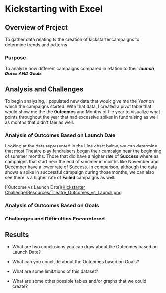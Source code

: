 # Kickstarting with Excel

## Overview of Project

To gather data relating to the creation of kickstarter campaigns to determine trends and patterns 

### Purpose

To analyze how different campaigns compared in relation to their ***launch Dates AND Goals*** 

## Analysis and Challenges

To begin analyzing, I populated new data that would give me the _Year_ on which the campaigns started. With that data, I created a pivot table that would show me the  the **Outcomes** and Months of the year to visualize what points throughout the year that had excessive spikes in fundraising as well as months that didn't fare as well. 

### Analysis of Outcomes Based on Launch Date

Looking at the data represented in the Line chart below, we can determine that most Theatre play fundraisers began their campaign near the beginning of summer months.  Those that did have a higher rate of **Success** where as campaigns that start near the end of summer in months like November and December have a lower rate of Success. In comparison, although the data shows a spike in successful campaign during those months, we can also see there is a higher rate of **Failed** campaigns as well. 

![Outcome vs Launch Date]([Kickstarter Challenge/Resources/Theatre_Outcomes_vs_Launch.png](https://github.com/JGarza4903/Kickstarter-Analysis/blob/main/Kickstarter%20Challenge/Resources/Theatre_Outcomes_vs_Launch.png)



### Analysis of Outcomes Based on Goals

### Challenges and Difficulties Encountered

## Results

- What are two conclusions you can draw about the Outcomes based on Launch Date?

- What can you conclude about the Outcomes based on Goals?

- What are some limitations of this dataset?

- What are some other possible tables and/or graphs that we could create?
